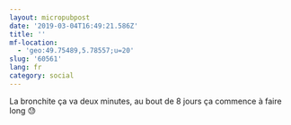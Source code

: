 ```yaml
---
layout: micropubpost
date: '2019-03-04T16:49:21.586Z'
title: ''
mf-location:
  - 'geo:49.75489,5.78557;u=20'
slug: '60561'
lang: fr
category: social
---
```

La bronchite ça va deux minutes, au bout de 8 jours ça commence à faire long 😓
